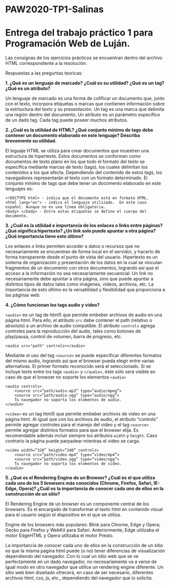 # PAW2020-TP1-Salinas
# Entrega del trabajo práctico 1 para Programación Web de Luján.

Las consignas de los ejercicios prácticos se encuentran dentro del archivo HTML correspondiente a la resolución.

Respuestas a las preguntas teoricas:


 **1. ¿Qué es un lenguaje de marcado? ¿Cuál es su utilidad? ¿Qué es un tag? ¿Qué es un atributo?**

Un lenguaje de marcado es una forma de cofificar un documento que, junto con el texto, incorpora etiquetas o marcas que contienen información sobre la estrtuctura del texto y su presentación. Un tag es una marca que delimita una región dentro del documento. Un atributo es un parámetro específico de un dado tag. Cada tag puede poseer muchos atributos.



**2. ¿Cuál es la utilidad de HTML? ¿Qué conjunto mínimo de tags debe contener un documento elaborado en este lenguaje? Describa brevemente su utilidad.**

El leguaje HTML se utiliza para crear documentos que muestren una estructura de hipertexto. Estos documentos se conforman como documentos de texto plano en los que todo el formato del texto se especifica mediante marcas de texto (tags), los cuales delimitan los contenidos a los que afecta. Dependiendo del contenido de estos tags, los navegadores representarán el texto con un formato determinado.
El conjunto mínimo de tags que debe tener un docomento elaborado en este lenguajes es:

```
<!DOCTYPE html> - indica que el documento está en formato HTML.
<html lang="es"> - indica el lenguaje utilizado.  En este caso español. Aunque no es una línea obligatoria.
<body> </body> - Entre estas etiquetas se define el cuerpo del documento.
```


**3. ¿Cuál es la utilidad e importancia de los enlaces o links entre páginas? ¿Qué significa hipertexto? ¿Un link solo puede apuntar a otra página? ¿Qué importancia tiene esto último?**

Los enlaces o links permiten acceder a datos o recursos que no necesariamente se encuentran de forma local en el servidor, y hacerlo de forma transparente desde el punto de vista del usuario.
Hipertexto es un sistema de organización y presentación de los datos en la cual se vinculan fragmentos de un documento con otros documentos, logrando así que el acceso a la información no sea necesariamente secuencial.
Un link no necesariamente debe apuntar a otra página, sino que puede apuntar a distintos tipos de datos tales como imágenes, videos, archivos, etc. La importancia de esto último es la versatilidad y flexibilidad que proporciona a las páginas web.



**4. ¿Cómo funcionan los tags audio y video?**

`<audio>` es un tag de html5 que permite embeber archivos de audio en una página html. Para ello, el atributo `src` debe contener el path (relativo o absoluto) a un archivo de audio compatible. 
El atributo `controls` agrega controles para la reproducción del audio, tales como botones de play/pausa, control de volumen, barra de progreso, etc.

`<audio src="path" controls></audio>`

Mediante el uso del tag `<source>` se puede especificar diferentes formatos del mismo audio, logrando así que el browser pueda elegir entre varias alternativas. El primer formato reconocido será el seleccionado. Si se incluye texto entre los tags `<audio>` y `</audio>`, éste sólo será visible en caso de que el browser no soporte los elementos `<audio>`

```[html]
<audio controls>
	<source src=”path/audio.mp3” type=”audio/mpeg”>
	<source src=”path/audio.ogg” type=”audio/ogg”>
	Tu navegador no soporta los elementos de audio.
</audio>
```

`<video>` es un tag html5 que permite embeber archivos de video en una página html. Al igual que con los archivos de audio, el atributo “controls” permite agregar controles para el manejo del video y el tag `<source>` permite agregar distintos formatos para que el browser elija. Es recomendable además incluir siempre los atributos `width` y `height`. Caso contrario la página puede parpadear mientras el video se carga.

```
<video width=”320” height=”240” controls>
	<source src=”path/video.mp4” type=”video/mp4”>
	<source src=”path/video.ogg” type=”video/ogg”>
	Tu navegador no soporta los elementos de video.
</audio>
```



**5. ¿Qué es el Rendering Engine de un Browser? ¿Cuál es el que utiliza cada uno de los 5 browsers más conocidos (Chrome, Firefox, Safari, IE-Edge, Opera)? ¿Cuál es la importancia de conocer cada uno de ellos en la construcción de un sitio?**

El Rendering Engine de un browser es un componente central de los browsers. Es el encargado de transformar el texto html en contenido visual para el usuario según el dispositivo en el que se utiliza. 

Engine de los browsers más populares: Blink para Chrome, Edge y Opera; Gecko para Firefox y WebKit para Safari. Anteriormente, Edge utilizaba el motor EdgeHTML y Opera utilizaba el motor Presto.

La importancia de conocer cada uno de ellos en la construcción de un sitio es que la misma página html puede (o no) tener diferencias de visualización dependiendo del navegador. Con lo cual un sitio web que se ve perfectamente en un dado navegador, no necesariamente va a verse de igual modo en otro navegador que utilice un rendering engine diferente. Un sitio web bien diseñado ofrecerá, en caso de ser necesario, diferentes archivos html, css, js, etc., dependiendo del navegador que lo solicita.

